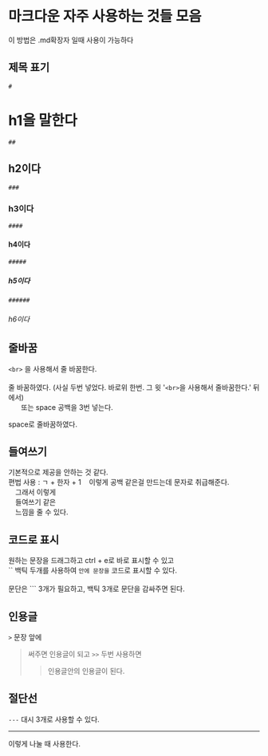 # 마크다운 자주 사용하는 것들 모음

이 방법은 .md확장자 일때 사용이 가능하다

## 제목 표기
`#`
# h1을 말한다
`##`
## h2이다
`###`
### h3이다
`####`
#### h4이다
`#####`
##### h5이다
`######`
###### h6이다

## 줄바꿈
`<br>` 을 사용해서 줄 바꿈한다.<br>
<br>
줄 바꿈하였다. (사실 두번 넣었다. 바로위 한번. 그 윗 '`<br>`을 사용해서 줄바꿈한다.' 뒤에서)   
`   ` 또는 space 공백을 3번 넣는다.
   
space로 줄바꿈하였다.

## 들여쓰기
기본적으로 제공을 안하는 것 같다.   
편법 사용 : ㄱ + 한자 + 1 `　`이렇게 공백 같은걸 만드는데 문자로 취급해준다.   
　그래서 이렇게    
　들여쓰기 같은   
 　느낌을 줄 수 있다.

## 코드로 표시
원하는 문장을 드래그하고 ctrl + e로 바로 표시할 수 있고<br>
`` 백틱 두개를 사용하여 `안에 문장을` 코드로 표시할 수 있다.<br>  
문단은 ``` 3개가 필요하고, 백틱 3개로 문단을 감싸주면 된다.   

## 인용글
`>` 문장 앞에 
> 써주면 인용글이 되고
> `>>` 두번 사용하면
>> 인용글안의 인용글이 된다.

## 절단선   
   
`---` 대시 3개로 사용할 수 있다.
   
---
이렇게 나눌 때 사용한다.

